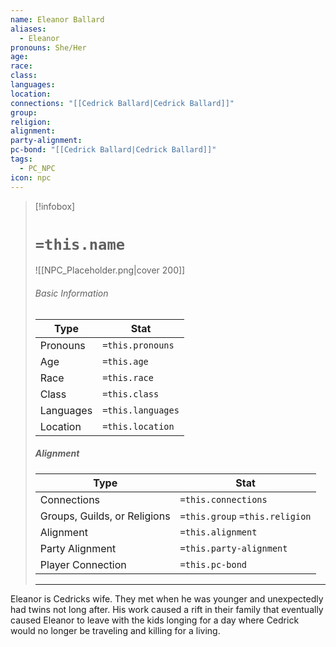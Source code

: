 ```yaml
---
name: Eleanor Ballard
aliases:
  - Eleanor
pronouns: She/Her
age: 
race: 
class: 
languages: 
location: 
connections: "[[Cedrick Ballard|Cedrick Ballard]]"
group: 
religion: 
alignment: 
party-alignment: 
pc-bond: "[[Cedrick Ballard|Cedrick Ballard]]"
tags:
  - PC_NPC
icon: npc
---
```

> [!infobox]
> # `=this.name` 
> ![[NPC_Placeholder.png|cover 200]]
> ###### Basic Information
> | Type | Stat |
> | ---- | ---- |
> | Pronouns | `=this.pronouns` |
> | Age | `=this.age` |
> |  Race | `=this.race` |
> |  Class    | `=this.class`   |
> |  Languages | `=this.languages` |
> | Location | `=this.location` |
>
> ##### Alignment
> | Type | Stat |
> | ---- | ---- |
> | Connections| `=this.connections` |
> | Groups, Guilds, or Religions | `=this.group` `=this.religion`|
> | Alignment| `=this.alignment` |
> | Party Alignment| `=this.party-alignment` |
> | Player Connection| `=this.pc-bond` |
> ---

Eleanor is Cedricks wife. They met when he was younger and unexpectedly had twins not long after. His work caused a rift in their family that eventually caused Eleanor to leave with the kids longing for a day where Cedrick would no longer be traveling and killing for a living. 


